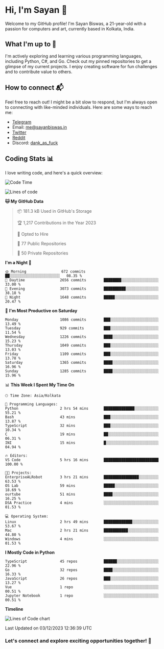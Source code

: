 # Hi, I'm Sayan 👋

Welcome to my GitHub profile! I'm Sayan Biswas, a 21-year-old with a passion for computers and art, currently based in Kolkata, India.

## What I'm up to 🚀

I'm actively exploring and learning various programming languages, including Python, C#, and Go. Check out my pinned repositories to get a glimpse of my current projects. I enjoy creating software for fun challenges and to contribute value to others.

## How to connect 📬

Feel free to reach out! I might be a bit slow to respond, but I'm always open to connecting with like-minded individuals. Here are some ways to reach me:

- [Telegram](https://t.me/dank_as_fuck)
- Email: [me@sayanbiswas.in](mailto:me@sayanbiswas.in)
- [Twitter](https://twitter.com/TheDankDel)
- [Reddit](https://www.reddit.com/user/dank_as_fuck_/)
- Discord: [dank_as_fuck](https://discordapp.com/users/506536929152466945)

## Coding Stats 📊

I love writing code, and here's a quick overview:

<!--START_SECTION:waka-->
![Code Time](http://img.shields.io/badge/Code%20Time-1%2C330%20hrs%2036%20mins-blue)

![Lines of code](https://img.shields.io/badge/From%20Hello%20World%20I%27ve%20Written-6.5%20million%20lines%20of%20code-blue)

**🐱 My GitHub Data** 

> 📦 181.3 kB Used in GitHub's Storage 
 > 
> 🏆 1,217 Contributions in the Year 2023
 > 
> 💼 Opted to Hire
 > 
> 📜 77 Public Repositories 
 > 
> 🔑 50 Private Repositories 
 > 
**I'm a Night 🦉** 

```text
🌞 Morning                672 commits         ██░░░░░░░░░░░░░░░░░░░░░░░   08.35 % 
🌆 Daytime                2656 commits        ████████░░░░░░░░░░░░░░░░░   33.00 % 
🌃 Evening                3073 commits        ██████████░░░░░░░░░░░░░░░   38.18 % 
🌙 Night                  1648 commits        █████░░░░░░░░░░░░░░░░░░░░   20.47 % 
```
📅 **I'm Most Productive on Saturday** 

```text
Monday                   1086 commits        ███░░░░░░░░░░░░░░░░░░░░░░   13.49 % 
Tuesday                  929 commits         ███░░░░░░░░░░░░░░░░░░░░░░   11.54 % 
Wednesday                1226 commits        ████░░░░░░░░░░░░░░░░░░░░░   15.23 % 
Thursday                 1049 commits        ███░░░░░░░░░░░░░░░░░░░░░░   13.03 % 
Friday                   1109 commits        ███░░░░░░░░░░░░░░░░░░░░░░   13.78 % 
Saturday                 1365 commits        ████░░░░░░░░░░░░░░░░░░░░░   16.96 % 
Sunday                   1285 commits        ████░░░░░░░░░░░░░░░░░░░░░   15.96 % 
```


📊 **This Week I Spent My Time On** 

```text
🕑︎ Time Zone: Asia/Kolkata

💬 Programming Languages: 
Python                   2 hrs 54 mins       ██████████████░░░░░░░░░░░   55.21 % 
Bash                     43 mins             ███░░░░░░░░░░░░░░░░░░░░░░   13.87 % 
TypeScript               32 mins             ███░░░░░░░░░░░░░░░░░░░░░░   10.34 % 
C                        19 mins             ██░░░░░░░░░░░░░░░░░░░░░░░   06.31 % 
INI                      15 mins             █░░░░░░░░░░░░░░░░░░░░░░░░   04.94 % 

🔥 Editors: 
VS Code                  5 hrs 16 mins       █████████████████████████   100.00 % 

🐱‍💻 Projects: 
EnterpriseALRobot        3 hrs 21 mins       ████████████████░░░░░░░░░   63.53 % 
OS Lab                   59 mins             █████░░░░░░░░░░░░░░░░░░░░   18.69 % 
ourtube                  51 mins             ████░░░░░░░░░░░░░░░░░░░░░   16.25 % 
DSA Practice             4 mins              ░░░░░░░░░░░░░░░░░░░░░░░░░   01.53 % 

💻 Operating System: 
Linux                    2 hrs 49 mins       █████████████░░░░░░░░░░░░   53.67 % 
Mac                      2 hrs 21 mins       ███████████░░░░░░░░░░░░░░   44.80 % 
Windows                  4 mins              ░░░░░░░░░░░░░░░░░░░░░░░░░   01.53 % 
```

**I Mostly Code in Python** 

```text
TypeScript               45 repos            ██████░░░░░░░░░░░░░░░░░░░   22.96 % 
Go                       32 repos            ████░░░░░░░░░░░░░░░░░░░░░   16.33 % 
JavaScript               26 repos            ███░░░░░░░░░░░░░░░░░░░░░░   13.27 % 
Vue                      1 repo              ░░░░░░░░░░░░░░░░░░░░░░░░░   00.51 % 
Jupyter Notebook         1 repo              ░░░░░░░░░░░░░░░░░░░░░░░░░   00.51 % 
```



**Timeline**

![Lines of Code chart](https://raw.githubusercontent.com/Dank-del/Dank-del/main/assets/bar_graph.png)


 Last Updated on 03/12/2023 12:36:39 UTC
<!--END_SECTION:waka-->

### Let's connect and explore exciting opportunities together! 🚀
